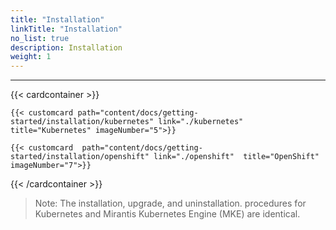 ```yaml
---
title: "Installation"
linkTitle: "Installation"
no_list: true
description: Installation
weight: 1
---
```

<hr>
 


{{< cardcontainer >}}

    {{< customcard path="content/docs/getting-started/installation/kubernetes" link="./kubernetes" title="Kubernetes" imageNumber="5">}}

    {{< customcard  path="content/docs/getting-started/installation/openshift" link="./openshift"  title="OpenShift" imageNumber="7">}}


{{< /cardcontainer >}}

>Note: The installation, upgrade, and uninstallation. procedures for Kubernetes and Mirantis Kubernetes Engine (MKE) are identical. 

